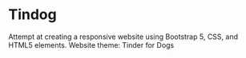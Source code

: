 # Tindog
Attempt at creating a responsive website using Bootstrap 5, CSS, and HTML5 elements. Website theme: Tinder for Dogs
